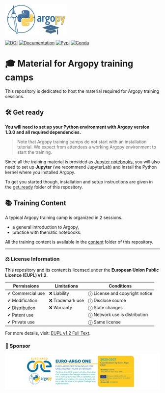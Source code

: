 <img src="https://raw.githubusercontent.com/euroargodev/argopy/master/docs/_static/argopy_logo_long_training.png" alt="argopy logo" width="200"/>

[![DOI][joss-badge]][joss-link] [![Documentation][rtd-badge]][rtd-link] [![Pypi][pip-badge]][pip-link] [![Conda][conda-badge]][conda-link]                  

[rtd-badge]: https://img.shields.io/badge/Documentation-v1.3.0-brightgreen
[rtd-link]: https://argopy.readthedocs.io/en/v1.3.0
[joss-badge]: https://img.shields.io/badge/DOI-10.21105%2Fjoss.02425-brightgreen
[joss-link]: https://dx.doi.org/10.21105/joss.02425
[pip-badge]: https://img.shields.io/pypi/v/argopy
[pip-link]: https://pypi.org/project/argopy/
[conda-badge]: https://img.shields.io/conda/vn/conda-forge/argopy?logo=anaconda
[conda-link]: https://anaconda.org/conda-forge/argopy

# 🎓 Material for Argopy training camps

This repository is dedicated to host the material required for Argopy training sessions.

## 🛠️ Get ready

**You will need to set up your Python environment with Argopy version 1.3.0 and all required dependencies.**

> Note that Argopy training camps do not start with an installation tutorial. We expect from attendees a working Argopy environment to start the training.

Since all the training material is provided as [Jupyter notebooks](https://jupyter.org/install), you will also need to set up **Jupyter** (we recommend JupyterLab) and install the Python kernel where you installed Argopy.

To get you started though, installation and setup instructions are given in the [get_ready](./get_ready) folder of this repository.

## 📚 Training Content

A typical Argopy training camp is organized in 2 sessions.

- a general introduction to Argopy,
- practice with thematic notebooks.

All the training content is available in the [content](./content) folder of this repository.

***

### ⚖️ License Information
This repository and its content is licensed under the **European Union Public Licence (EUPL) v1.2**.

| Permissions      | Limitations     | Conditions                     |
|------------------|-----------------|--------------------------------|
| ✔ Commercial use | ❌ Liability     | ⓘ License and copyright notice |
| ✔ Modification   | ❌ Trademark use | ⓘ Disclose source              |
| ✔ Distribution   | ❌ Warranty      | ⓘ State changes                |
| ✔ Patent use     |                  | ⓘ Network use is distribution  |
| ✔ Private use    |                  | ⓘ Same license                 |

For more details, visit: [EUPL v1.2 Full Text](https://github.com/euroargodev/argopy-training/blob/main/LICENSE).

### 🤝 Sponsor
![logo](https://raw.githubusercontent.com/euroargodev/argopy-training/refs/heads/main/for_nb_producers/template_argopy_training_EAONE.png)
